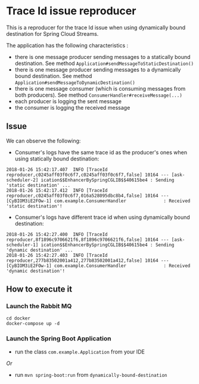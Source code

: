 # Trace Id issue reproducer 

This is a reproducer for the trace Id issue when using dynamically bound destination for Spring Cloud Streams.

The application has the following characteristics :
- there is one message producer sending messages to a statically bound destination. See method `Application#sendMessageToStaticDestination()`
- there is one message producer sending messages to a dynamically bound destination. See method  `Application#sendMessageToDynamicDestination()`
- there is one message consumer (which is consuming messages from both producers). See method `ConsumerHandler#receiveMessage(...)`
- each producer is logging the sent message
- the consumer is logging the received message


## Issue
We can observe the following:
- Consumer's logs have the same trace id as the producer's ones when using statically bound destination:
```
2018-01-26 15:42:17.407  INFO [TraceId reproducer,c0245aff03f0c6f7,c0245aff03f0c6f7,false] 10164 --- [ask-scheduler-2] ication$$EnhancerBySpringCGLIB$$40615be4 : Sending 'static destination' ...
2018-01-26 15:42:17.412  INFO [TraceId reproducer,c0245aff03f0c6f7,016a528095dbc8b4,false] 10164 --- [CyBIOM3iE2FOw-1] com.example.ConsumerHandler              : Received 'static destination'!
```
- Consumer's logs have different trace id when using dynamically bound destination:
```
2018-01-26 15:42:27.400  INFO [TraceId reproducer,8f1896c9706621f6,8f1896c9706621f6,false] 10164 --- [ask-scheduler-1] ication$$EnhancerBySpringCGLIB$$40615be4 : Sending 'dynamic destination' ...
2018-01-26 15:42:27.403  INFO [TraceId reproducer,277b83502001a412,277b83502001a412,false] 10164 --- [CyBIOM3iE2FOw-1] com.example.ConsumerHandler              : Received 'dynamic destination'!
```

## How to execute it
### Launch the Rabbit MQ
```
cd docker
docker-compose up -d
```

### Launch the Spring Boot Application
- run the class `com.example.Application` from your IDE

*Or* 

- run `mvn spring-boot:run` from `dynamically-bound-destination`


